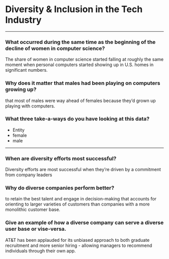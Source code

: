 # Diversity & Inclusion in the Tech Industry
____________________________________________

### What occurred during the same time as the beginning of the decline of women in computer science?
The share of women in computer science started falling at roughly the same moment when personal computers started showing up in U.S. homes in significant numbers.

### Why does it matter that males had been playing on computers growing up?
that most of males were way ahead of females because they’d grown up playing with computers.
### What three take-a-ways do you have looking at this data?
* Entity
* female
* male
________________________________________________
### When are diversity efforts most successful?
Diversity efforts are most successful when they’re driven by a commitment from company leaders

### Why do diverse companies perform better?
to retain the best talent and engage in decision-making that accounts for orienting to larger varieties of customers than companies with a more monolithic customer base.

### Give an example of how a diverse company can serve a diverse user base or vise-versa.
AT&T has been applauded for its unbiased approach to both graduate recruitment and more senior hiring - allowing managers to recommend individuals through their own app.





